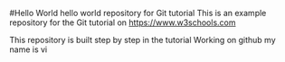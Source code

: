 #Hello World
hello world repository for Git tutorial 
This is an example repository for the Git tutorial on https://www.w3schools.com

This repository is built step by step in the tutorial
Working on github
my name is vi
